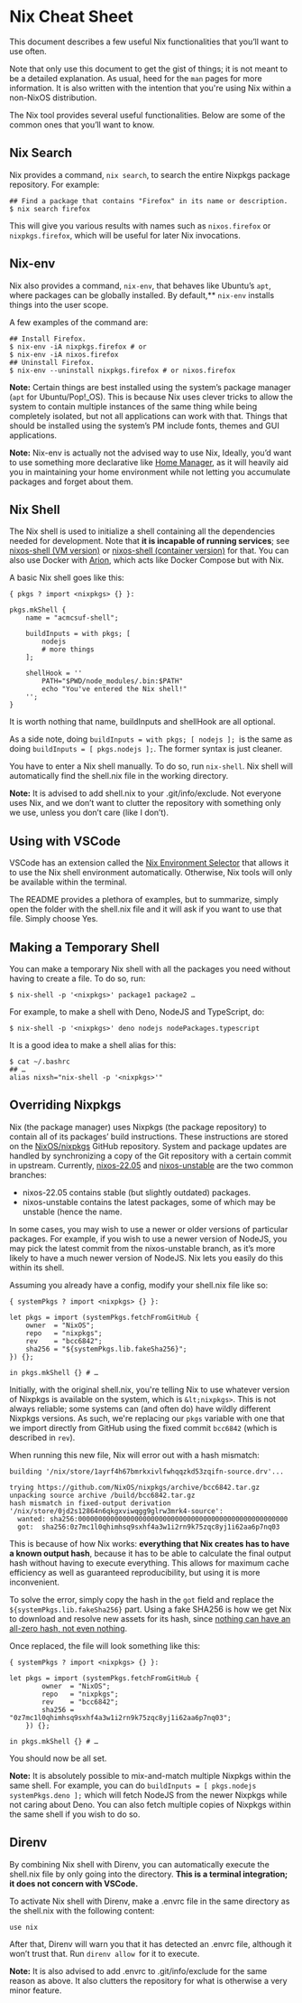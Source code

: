# Nix Cheat Sheet

This document describes a few useful Nix functionalities that you’ll want to use
often.

Note that only use this document to get the gist of things; it is not meant to
be a detailed explanation. As usual, heed for the `man` pages for more
information. It is also written with the intention that you're using Nix within
a non-NixOS distribution.

The Nix tool provides several useful functionalities. Below are some of the common ones that you’ll want to know.


## Nix Search

Nix provides a command, `nix search`, to search the entire Nixpkgs package repository. For example:


```
## Find a package that contains "Firefox" in its name or description.
$ nix search firefox
```


This will give you various results with names such as `nixos.firefox` or `nixpkgs.firefox`, which will be useful for later Nix invocations.


## Nix-env

Nix also provides a command, `nix-env`, that behaves like Ubuntu’s `apt`, where packages can be globally installed. By default,** <code>nix-env</code> installs things into the user scope</strong>.

A few examples of the command are:


```
## Install Firefox.
$ nix-env -iA nixpkgs.firefox # or
$ nix-env -iA nixos.firefox
## Uninstall Firefox.
$ nix-env --uninstall nixpkgs.firefox # or nixos.firefox
```


**Note:** Certain things are best installed using the system’s package manager (`apt` for Ubuntu/Pop!_OS). This is because Nix uses clever tricks to allow the system to contain multiple instances of the same thing while being completely isolated, but not all applications can work with that. Things that should be installed using the system’s PM include fonts, themes and GUI applications.

**Note:** Nix-env is actually not the advised way to use Nix, Ideally, you’d want to use something more declarative like [Home Manager](https://github.com/nix-community/home-manager), as it will heavily aid you in maintaining your home environment while not letting you accumulate packages and forget about them.


## Nix Shell

The Nix shell is used to initialize a shell containing all the dependencies needed for development. Note that **it is incapable of running services**; see [nixos-shell (VM version)](https://github.com/Mic92/nixos-shell) or [nixos-shell (container version)](https://github.com/chrisfarms/nixos-shell) for that. You can also use Docker with [Arion](https://docs.hercules-ci.com/arion/), which acts like Docker Compose but with Nix.

A basic Nix shell goes like this:


```
{ pkgs ? import <nixpkgs> {} }:

pkgs.mkShell {
	name = "acmcsuf-shell";

	buildInputs = with pkgs; [
		nodejs
		# more things	
	];

	shellHook = ''
		PATH="$PWD/node_modules/.bin:$PATH"
		echo "You've entered the Nix shell!"
	'';
}
```


It is worth nothing that name, buildInputs and shellHook are all optional.

As a side note, doing `buildInputs = with pkgs; [ nodejs ]; `is the same as doing `buildInputs = [ pkgs.nodejs ];`. The former syntax is just cleaner.

You have to enter a Nix shell manually. To do so, run `nix-shell`. Nix shell will automatically find the shell.nix file in the working directory.

**Note:** It is advised to add shell.nix to your .git/info/exclude. Not everyone uses Nix, and we don’t want to clutter the repository with something only we use, unless you don’t care (like I don’t).


## Using with VSCode

VSCode has an extension called the [Nix Environment Selector](https://marketplace.visualstudio.com/items?itemName=arrterian.nix-env-selector) that allows it to use the Nix shell environment automatically. Otherwise, Nix tools will only be available within the terminal.

The README provides a plethora of examples, but to summarize, simply open the folder with the shell.nix file and it will ask if you want to use that file. Simply choose Yes.


## Making a Temporary Shell

You can make a temporary Nix shell with all the packages you need without having to create a file. To do so, run:


```
$ nix-shell -p '<nixpkgs>' package1 package2 …
```


For example, to make a shell with Deno, NodeJS and TypeScript, do:


```
$ nix-shell -p '<nixpkgs>' deno nodejs nodePackages.typescript
```


It is a good idea to make a shell alias for this:


```
$ cat ~/.bashrc
## …
alias nixsh="nix-shell -p '<nixpkgs>'"
```



## Overriding Nixpkgs

Nix (the package manager) uses Nixpkgs (the package repository) to contain all of its packages’ build instructions. These instructions are stored on the [NixOS/nixpkgs](https://github.com/NixOS/nixpkgs) GitHub repository. System and package updates are handled by synchronizing a copy of the Git repository with a certain commit in upstream. Currently, [nixos-22.05](https://github.com/nixos/nixpkgs/tree/nixos-22.05) and [nixos-unstable](https://github.com/nixos/nixpkgs/tree/nixos-unstable) are the two common branches:



* nixos-22.05 contains stable (but slightly outdated) packages.
* nixos-unstable contains the latest packages, some of which may be unstable (hence the name.

In some cases, you may wish to use a newer or older versions of particular packages. For example, if you wish to use a newer version of NodeJS, you may pick the latest commit from the nixos-unstable branch, as it’s more likely to have a much newer version of NodeJS. Nix lets you easily do this within its shell.

Assuming you already have a config, modify your shell.nix file like so:


```
{ systemPkgs ? import <nixpkgs> {} }:

let pkgs = import (systemPkgs.fetchFromGitHub {
	owner  = "NixOS";
	repo   = "nixpkgs";
	rev    = "bcc6842";
	sha256 = "${systemPkgs.lib.fakeSha256}";
}) {};

in pkgs.mkShell {} # …
```


Initially, with the original shell.nix, you're telling Nix to use whatever version of Nixpkgs is available on the system, which is `&lt;nixpkgs>`. This is not always reliable; some systems can (and often do) have wildly different Nixpkgs versions. As such, we're replacing our `pkgs` variable with one that we import directly from GitHub using the fixed commit `bcc6842` (which is described in `rev`).

When running this new file, Nix will error out with a hash mismatch:


```
building '/nix/store/1ayrf4h67bmrkxivlfwhqqzkd53zqifn-source.drv'...

trying https://github.com/NixOS/nixpkgs/archive/bcc6842.tar.gz
unpacking source archive /build/bcc6842.tar.gz
hash mismatch in fixed-output derivation '/nix/store/0jd2s12864n6qkgxviwqgg9glrw3mrk4-source':
  wanted: sha256:0000000000000000000000000000000000000000000000000000
  got:	sha256:0z7mc1l0qhimhsq9sxhf4a3w1i2rn9k75zqc8yj1i62aa6p7nq03
```


This is because of how Nix works: **everything that Nix creates has to have a known output hash**, because it has to be able to calculate the final output hash without having to execute everything. This allows for maximum cache efficiency as well as guaranteed reproducibility, but using it is more inconvenient.

To solve the error, simply copy the hash in the `got` field and replace the `${systemPkgs.lib.fakeSha256}` part. Using a fake SHA256 is how we get Nix to download and resolve new assets for its hash, since [nothing can have an all-zero hash, not even nothing](https://twitter.com/theregister/status/727596439484825600?lang=en).

Once replaced, the file will look something like this:


```
{ systemPkgs ? import <nixpkgs> {} }:

let pkgs = import (systemPkgs.fetchFromGitHub {
		owner  = "NixOS";
		repo   = "nixpkgs";
		rev    = "bcc6842";
		sha256 = "0z7mc1l0qhimhsq9sxhf4a3w1i2rn9k75zqc8yj1i62aa6p7nq03";
	}) {};

in pkgs.mkShell {} # …
```


You should now be all set.

**Note:** It is absolutely possible to mix-and-match multiple Nixpkgs within the same shell. For example, you can do `buildInputs = [ pkgs.nodejs systemPkgs.deno ];` which will fetch NodeJS from the newer Nixpkgs while not caring about Deno. You can also fetch multiple copies of Nixpkgs within the same shell if you wish to do so.


## Direnv

By combining Nix shell with Direnv, you can automatically execute the shell.nix file by only going into the directory. **This is a terminal integration; it does not concern with VSCode.**

To activate Nix shell with Direnv, make a .envrc file in the same directory as the shell.nix with the following content:


```
use nix
```


After that, Direnv will warn you that it has detected an .envrc file, although it won’t trust that. Run `direnv allow `for it to execute.

**Note:** It is also advised to add .envrc to .git/info/exclude for the same reason as above. It also clutters the repository for what is otherwise a very minor feature.
